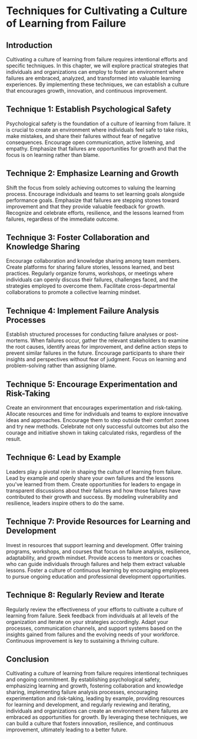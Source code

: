 # Techniques for Cultivating a Culture of Learning from Failure

## Introduction

Cultivating a culture of learning from failure requires intentional efforts and specific techniques. In this chapter, we will explore practical strategies that individuals and organizations can employ to foster an environment where failures are embraced, analyzed, and transformed into valuable learning experiences. By implementing these techniques, we can establish a culture that encourages growth, innovation, and continuous improvement.

## Technique 1: Establish Psychological Safety

Psychological safety is the foundation of a culture of learning from failure. It is crucial to create an environment where individuals feel safe to take risks, make mistakes, and share their failures without fear of negative consequences. Encourage open communication, active listening, and empathy. Emphasize that failures are opportunities for growth and that the focus is on learning rather than blame.

## Technique 2: Emphasize Learning and Growth

Shift the focus from solely achieving outcomes to valuing the learning process. Encourage individuals and teams to set learning goals alongside performance goals. Emphasize that failures are stepping stones toward improvement and that they provide valuable feedback for growth. Recognize and celebrate efforts, resilience, and the lessons learned from failures, regardless of the immediate outcome.

## Technique 3: Foster Collaboration and Knowledge Sharing

Encourage collaboration and knowledge sharing among team members. Create platforms for sharing failure stories, lessons learned, and best practices. Regularly organize forums, workshops, or meetings where individuals can openly discuss their failures, challenges faced, and the strategies employed to overcome them. Facilitate cross-departmental collaborations to promote a collective learning mindset.

## Technique 4: Implement Failure Analysis Processes

Establish structured processes for conducting failure analyses or post-mortems. When failures occur, gather the relevant stakeholders to examine the root causes, identify areas for improvement, and define action steps to prevent similar failures in the future. Encourage participants to share their insights and perspectives without fear of judgment. Focus on learning and problem-solving rather than assigning blame.

## Technique 5: Encourage Experimentation and Risk-Taking

Create an environment that encourages experimentation and risk-taking. Allocate resources and time for individuals and teams to explore innovative ideas and approaches. Encourage them to step outside their comfort zones and try new methods. Celebrate not only successful outcomes but also the courage and initiative shown in taking calculated risks, regardless of the result.

## Technique 6: Lead by Example

Leaders play a pivotal role in shaping the culture of learning from failure. Lead by example and openly share your own failures and the lessons you've learned from them. Create opportunities for leaders to engage in transparent discussions about their failures and how those failures have contributed to their growth and success. By modeling vulnerability and resilience, leaders inspire others to do the same.

## Technique 7: Provide Resources for Learning and Development

Invest in resources that support learning and development. Offer training programs, workshops, and courses that focus on failure analysis, resilience, adaptability, and growth mindset. Provide access to mentors or coaches who can guide individuals through failures and help them extract valuable lessons. Foster a culture of continuous learning by encouraging employees to pursue ongoing education and professional development opportunities.

## Technique 8: Regularly Review and Iterate

Regularly review the effectiveness of your efforts to cultivate a culture of learning from failure. Seek feedback from individuals at all levels of the organization and iterate on your strategies accordingly. Adapt your processes, communication channels, and support systems based on the insights gained from failures and the evolving needs of your workforce. Continuous improvement is key to sustaining a thriving culture.

## Conclusion

Cultivating a culture of learning from failure requires intentional techniques and ongoing commitment. By establishing psychological safety, emphasizing learning and growth, fostering collaboration and knowledge sharing, implementing failure analysis processes, encouraging experimentation and risk-taking, leading by example, providing resources for learning and development, and regularly reviewing and iterating, individuals and organizations can create an environment where failures are embraced as opportunities for growth. By leveraging these techniques, we can build a culture that fosters innovation, resilience, and continuous improvement, ultimately leading to a better future.
